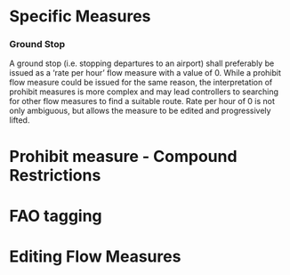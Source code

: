 # Specific Measures

### Ground Stop

A ground stop (i.e. stopping departures to an airport) shall preferably be issued as a ‘rate per hour’ flow measure with a value of 0. While a prohibit flow measure could be issued for the same reason, the interpretation of prohibit measures is more complex and may lead controllers to searching for other flow measures to find a suitable route. Rate per hour of 0 is not only ambiguous, but allows the measure to be edited and progressively lifted.

# Prohibit measure - Compound Restrictions



# FAO tagging




# Editing Flow Measures
